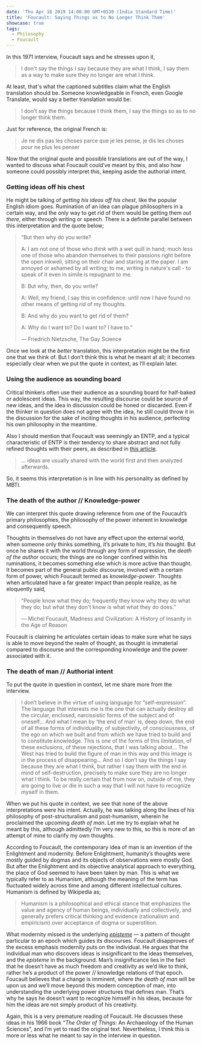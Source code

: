 ```yaml
---
date: 'Thu Apr 18 2019 14:00:00 GMT+0530 (India Standard Time)'
title: 'Foucault: Saying Things as to No Longer Think Them'
showcase: true
tags:
  - Philosophy
  - Foucault
---
```




In this 1971 interview, Foucault says and he stresses upon it, 

> I don't say the things I say because they are what I think, I say them as a way to make sure they no longer are what I think.

At least, that's what the captioned subtitles claim what the English translation should be. Someone knowledgeable in French, even Google Translate, would say a better translation would be:

> I don't say the things because I think them, I say the things so as to no longer think them.

Just for reference, the original French is:

> Je ne dis pas les choses parce que je les pense, je dis les choses pour ne plus les penser

Now that the original quote and possible translations are out of the way, I wanted to discuss what Foucault could’ve meant by this, and also how someone could possibly interpret this, keeping aside the authorial intent.

### Getting ideas off his chest

He might be talking of _getting his ideas off his chest_, like the popular English idiom goes.  Rumination of an idea can plague philosophers in a certain way, and the only way to get rid of them would be getting them _out there_, either through writing or speech. There is a definite parallel between this interpretation and the quote below;

> “But then why do you write?
>
> A: I am not one of those who *think* with a wet quill in hand; much less one of those who abandon themselves to their passions right before the open inkwell, sitting on their chair and staring at the paper. I am annoyed or ashamed by all writing; to me, writing is nature's call - to speak of it even in simile is repugnant to me. 
>
> B: But why, then, do you write? 
>
> A: Well, my friend, I say this in confidence: until now I have found no other means of getting *rid* of my thoughts. 
>
> B: And why do you want to get rid of them? 
>
> A: Why do I want to? Do I want to? I have to.”
>
> ― Friedrich Nietzsche, The Gay Science

Once we look at the _better_ translation, this interpretation might be the first one that we think of. But I don’t think this is what he meant at all; it becomes especially clear when we put the quote in context, as I’ll explain later.

### Using the audience as sounding board

Critical thinkers often use their audience as a sounding board for half-baked or adolescent ideas. This way, the resulting discourse could be source of new ideas, and the idea in discussion could be honed or discarded. Even if the thinker in question does not agree with the idea, he still could throw it in the discussion for the sake of inciting thoughts in his audience, perfecting his own philosophy in the meantime.

Also I should mention that Foucault was seemingly an ENTP, and a typical characteristic of ENTP is their tendency to share abstract and not fully refined thoughts with their peers, as described in [this article](https://www.typeinmind.com/neti). 

>  … ideas are usually shared with the world first and then analyzed afterwards. 

So, it seems this interpretation is in line with his personality as defined by MBTI.

### The death of the author // Knowledge-power

We can interpret this quote drawing reference from one of the Foucault’s primary philosophies, the philosophy of the power inherent in knowledge and consequently speech.

Thoughts in themselves do not have any effect upon the external world, when someone only thinks something, it’s private to him, it’s _his_ thought. But once he shares it with the world through any form of expression, the _death of the author_ occurs; the things are no longer confined within his ruminations, it becomes something else which is more active than thought. It becomes part of the general public discourse, involved with a certain form of power, which Foucault termed as _knowledge-power_. Thoughts when articulated have a far greater impact than people realize, as he eloquently said, 

>  “People know what they do; frequently they know why they do what they do; but what they don't know is what what they do does.”
>
>  ― Michel Foucault, Madness and Civilization: A History of Insanity in the Age of Reason
>

Foucault is claiming he articulates certain ideas to make sure what he says is able to move beyond the realm of thought, as thought is immaterial compared to discourse and the corresponding knowledge and the power associated with it. 

### The death of man // Authorial intent

To put the quote in question in context, let me share more from the interview.

>  I don’t believe in the virtue of using language for “self-expression”. The language that interests me is the one that can actually destroy all the circular, enclosed, narcissistic forms of the subject and of oneself… And what I mean by ‘the end of man’ is, deep down, the end of all these forms of individuality, of subjectivity, of consciousness, of the ego on which we built and from which we have tried to build and to constitute knowledge. This is one of the forms of this limitation, of these exclusions, of these rejections, that I was talking about… The West has tried to build the figure of man in this way and this image is in the process of disappearing… And so I don’t say the things I say because they are what I think, but rather I say them with the end in mind of self-destruction, precisely to make sure they are no longer what I think. To be really certain that from now on, outside of me, they are going to live or die in such a way that I will not have to recognize myself in them. 

When we put his quote in context, we see that none of the above interpretations were his intent. Actually, he was talking along the lines of his philosophy of post-structuralism and post-humanism, wherein he proclaimed the upcoming _death of man_. Let me try to explain what he meant by this, although admittedly I’m very new to this, so this is more of an attempt of mine to clarify my own thoughts.

According to Foucault, the contemporary idea of man is an invention of the Enlightment and modernity. Before Enlightment, humanity’s thoughts were mostly guided by dogmas and its objects of observations were mostly God. But after the Enlightment and its objective analytical approach to everything, the place of God seemed to have been taken by man. This is what we typically refer to as Humanism, although the meaning of the term has fluctuated widely across time and among different intellectual cultures. Humanism is defined by Wikipedia as;

> Humanism is a philosophical and ethical stance that emphasizes the value and agency of human beings, individually and collectively, and generally prefers critical thinking and evidence (rationalism and empiricism) over acceptance of dogma or superstition.

What modernity missed is the underlying [*episteme*](https://en.wikipedia.org/wiki/Episteme#Michel_Foucault) — a pattern of thought particular to an epoch which guides its discourses. Foucault disapproves of the excess emphasis modernity puts on the individual. He argues that the individual man who discovers ideas is insignificant to the ideas themselves, and the _episteme_ in the background. Man’s insignificance lies in the fact that he doesn’t have as much freedom and creativity as we’d like to think, rather he’s a product of the power // knowledge relations of that epoch. Foucault believes that a change is imminent, where _the death of man_ will be upon us and we’ll move beyond this modern conception of man, into understanding the underlying power structures that defines man. That’s why he says he doesn’t want to recognize himself in his ideas, because for him the ideas are not simply product of his creativity.

Again, this is a very premature reading of Foucault. He discusses these ideas in his 1966 book “*The Order of Things*: An Archaeology of the Human Sciences”, and I’m yet to read the original text. Nevertheless, I think this is more or less what he meant to say in the interview in question.